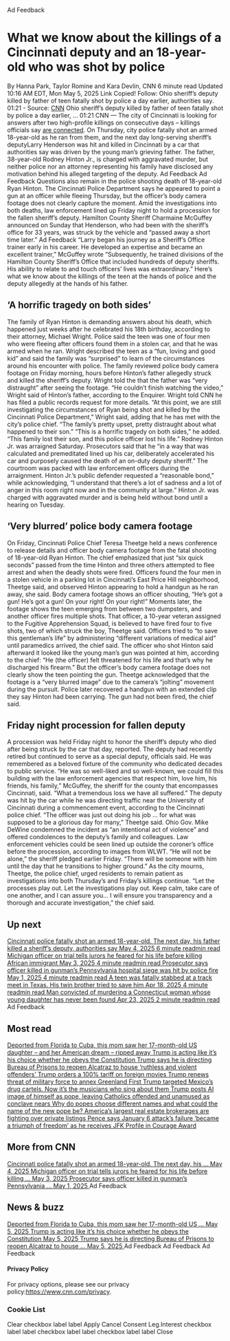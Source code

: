 Ad Feedback
#  What we know about the killings of a Cincinnati deputy and an 18-year-old who was shot by police 
By Hanna Park, Taylor Romine and Kara Devlin, CNN 
6 minute read 
Updated 10:16 AM EDT, Mon May 5, 2025 
Link Copied! 
Follow:
Ohio sheriff’s deputy killed by father of teen fatally shot by police a day earlier, authorities say. 
01:21  - Source: [CNN](https://www.cnn.com/)
Ohio sheriff’s deputy killed by father of teen fatally shot by police a day earlier, ...
01:21 
CNN — 
The city of Cincinnati is looking for answers after two high-profile killings on consecutive days – killings officials say [are connected](https://www.cnn.com/2025/05/03/us/ohio-rodney-hinton-jr-arrest-hnk). 
On Thursday, city police fatally shot an armed 18-year-old as he ran from them, and the next day long-serving sheriff’s deputyLarry Henderson was hit and killed in Cincinnati by a car that authorities say was driven by the young man’s grieving father. 
The father, 38-year-old Rodney Hinton Jr., is charged with aggravated murder, but neither police nor an attorney representing his family have disclosed any motivation behind his alleged targeting of the deputy. 
Ad Feedback
Ad Feedback
Questions also remain in the police shooting death of 18-year-old Ryan Hinton. The Cincinnati Police Department says he appeared to point a gun at an officer while fleeing Thursday, but the officer’s body camera footage does not clearly capture the moment. 
Amid the investigations into both deaths, law enforcement lined up Friday night to hold a procession for the fallen sheriff’s deputy. 
Hamilton County Sheriff Charmaine McGuffey announced on Sunday that Henderson, who had been with the sheriff’s office for 33 years, was struck by the vehicle and “passed away a short time later.” 
Ad Feedback
“Larry began his journey as a Sheriff’s Office trainer early in his career. He developed an expertise and became an excellent trainer,” McGuffey wrote “Subsequently, he trained divisions of the Hamilton County Sheriff’s Office that included hundreds of deputy sheriffs. His ability to relate to and touch officers’ lives was extraordinary.” 
Here’s what we know about the killings of the teen at the hands of police and the deputy allegedly at the hands of his father. 
##  ‘A horrific tragedy on both sides’ 
The family of Ryan Hinton is demanding answers about his death, which happened just weeks after he celebrated his 18th birthday, according to their attorney, Michael Wright. Police said the teen was one of four men who were fleeing after officers found them in a stolen car, and that he was armed when he ran. 
Wright described the teen as a “fun, loving and good kid” and said the family was “surprised” to learn of the circumstances around his encounter with police. 
The family reviewed police body camera footage on Friday morning, hours before Hinton’s father allegedly struck and killed the sheriff’s deputy. Wright told the that the father was “very distraught” after seeing the footage. 
“He couldn’t finish watching the video,” Wright said of Hinton’s father, according to the Enquirer. 
Wright told CNN he has filed a public records request for more details. 
“At this point, we are still investigating the circumstances of Ryan being shot and killed by the Cincinnati Police Department,” Wright said, adding that he has met with the city’s police chief. “The family’s pretty upset, pretty distraught about what happened to their son.” 
“This is a horrific tragedy on both sides,” he added. “This family lost their son, and this police officer lost his life.” 
Rodney Hinton Jr. was arraigned Saturday. Prosecutors said that he “in a way that was calculated and premeditated lined up his car, deliberately accelerated his car and purposely caused the death of an on-duty deputy sheriff.” The courtroom was packed with law enforcement officers during the arraignment. 
Hinton Jr.’s public defender requested a “reasonable bond,” while acknowledging, “I understand that there’s a lot of sadness and a lot of anger in this room right now and in the community at large.” 
Hinton Jr. was charged with aggravated murder and is being held without bond until a hearing on Tuesday. 
##  ‘Very blurred’ police body camera footage 
On Friday, Cincinnati Police Chief Teresa Theetge held a news conference to release details and officer body camera footage from the fatal shooting of 18-year-old Ryan Hinton. 
The chief emphasized that just “six quick seconds” passed from the time Hinton and three others attempted to flee arrest and when the deadly shots were fired. 
Officers found the four men in a stolen vehicle in a parking lot in Cincinnati’s East Price Hill neighborhood, Theetge said, and observed Hinton appearing to hold a handgun as he ran away, she said. 
Body camera footage shows an officer shouting, “He’s got a gun! He’s got a gun! On your right! On your right!” Moments later, the footage shows the teen emerging from between two dumpsters, and another officer fires multiple shots. 
That officer, a 10-year veteran assigned to the Fugitive Apprehension Squad, is believed to have fired four to five shots, two of which struck the boy, Theetge said. 
Officers tried to “to save this gentleman’s life” by administering “different variations of medical aid” until paramedics arrived, the chief said. 
The officer who shot Hinton said afterward it looked like the young man’s gun was pointed at him, according to the chief: “He (the officer) felt threatened for his life and that’s why he discharged his firearm.” 
But the officer’s body camera footage does not clearly show the teen pointing the gun. Theetge acknowledged that the footage is a “very blurred image” due to the camera’s “jolting” movement during the pursuit. 
Police later recovered a handgun with an extended clip they say Hinton had been carrying. The gun had not been fired, the chief said. 
##  Friday night procession for fallen deputy 
A procession was held Friday night to honor the sheriff’s deputy who died after being struck by the car that day, reported. 
The deputy had recently retired but continued to serve as a special deputy, officials said. He was remembered as a beloved fixture of the community who dedicated decades to public service. 
“He was so well-liked and so well-known, we could fill this building with the law enforcement agencies that respect him, love him, his friends, his family,” McGuffey, the sheriff for the county that encompasses Cincinnati﻿, said. “What a tremendous loss we have all suffered.” 
The deputy was hit by the car while he was directing traffic near the University of Cincinnati during a commencement event, according to the Cincinnati police chief. 
“The officer was just out doing his job … for what was supposed to be a glorious day for many,” Theetge said. 
Ohio Gov. Mike DeWine condemned the incident as “an intentional act of violence” and offered condolences to the deputy’s family and colleagues. 
Law enforcement vehicles could be seen lined up outside the coroner’s office before the procession, according to images from WLWT. 
“He will not be alone,” the sheriff pledged earlier Friday. “There will be someone with him until the day that he transitions to higher ground.” 
As the city mourns, Theetge, the police chief, urged residents to remain patient as investigations into both Thursday’s and Friday’s killings continue. 
“Let the processes play out. Let the investigations play out. Keep calm, take care of one another, and I can assure you… I will ensure you transparency and a thorough and accurate investigation,” the chief said. 
## Up next
[ Cincinnati police fatally shot an armed 18-year-old. The next day, his father killed a sheriff’s deputy, authorities say May 4, 2025  6 minute readmin read ](https://www.cnn.com/2025/05/03/us/ohio-rodney-hinton-jr-arrest-hnk?iid=cnn_buildContentRecirc_end_recirc)
[ Michigan officer on trial tells jurors he feared for his life before killing African immigrant May 3, 2025  4 minute readmin read ](https://www.cnn.com/2025/05/02/us/christopher-schurr-patrick-lyoya-trial?iid=cnn_buildContentRecirc_end_recirc)
[ Prosecutor says officer killed in gunman’s Pennsylvania hospital siege was hit by police fire May 1, 2025  4 minute readmin read ](https://www.cnn.com/2025/04/30/us/pennsylvania-hospital-shooting-officer-killed/index.html?iid=cnn_buildContentRecirc_end_recirc)
[ A teen was fatally stabbed at a track meet in Texas. His twin brother tried to save him Apr 18, 2025  4 minute readmin read ](https://www.cnn.com/2025/04/03/us/17-year-old-fatally-stabbed-student-texas/index.html?iid=cnn_buildContentRecirc_end_recirc)
[ Man convicted of murdering a Connecticut woman whose young daughter has never been found Apr 23, 2025  2 minute readmin read ](https://www.cnn.com/2025/04/22/us/jose-morales-conviction-christine-holloway-death/index.html?iid=cnn_buildContentRecirc_end_recirc)
Ad Feedback
## Most read
[ Deported from Florida to Cuba, this mom saw her 17-month-old US daughter – and her American dream – ripped away ](https://www.cnn.com/2025/05/05/americas/heidy-sanchez-cuba-mom-deported-us-daughter-intl-latam?iid=cnn_buildContentRecirc_end_recirc)
[ Trump is acting like it’s his choice whether he obeys the Constitution ](https://www.cnn.com/2025/05/05/politics/constitution-trump-nbc-interview-tariffs-canada?iid=cnn_buildContentRecirc_end_recirc)
[ Trump says he is directing Bureau of Prisons to reopen Alcatraz to house ‘ruthless and violent offenders’ ](https://www.cnn.com/2025/05/04/politics/trump-alcatraz-prisons-reopen?iid=cnn_buildContentRecirc_end_recirc)
[ Trump orders a 100% tariff on foreign movies ](https://www.cnn.com/2025/05/04/media/movies-tariff-trump?iid=cnn_buildContentRecirc_end_recirc)
[ Trump renews threat of military force to annex Greenland ](https://www.cnn.com/2025/05/04/world/greenland-annexation-threat-trump-nbc-interview-intl-hnk?iid=cnn_buildContentRecirc_end_recirc)
[ First Trump targeted Mexico’s drug cartels. Now it’s the musicians who sing about them ](https://www.cnn.com/2025/05/04/americas/narcocorrido-mexico-bands-us-trump-intl-latam?iid=cnn_buildContentRecirc_end_recirc)
[ Trump posts AI image of himself as pope, leaving Catholics offended and unamused as conclave nears ](https://www.cnn.com/2025/05/04/world/trump-ai-image-pope-intl-hnk?iid=cnn_buildContentRecirc_end_recirc)
[ Why do popes choose different names and what could the name of the new pope be? ](https://www.cnn.com/2025/05/04/europe/pope-new-name-explainer-intl-scli?iid=cnn_buildContentRecirc_end_recirc)
[ America’s largest real estate brokerages are fighting over private listings ](https://www.cnn.com/2025/05/05/economy/real-estate-fight-private-listings?iid=cnn_buildContentRecirc_end_recirc)
[ Pence says January 6 attack’s failure ‘became a triumph of freedom’ as he receives JFK Profile in Courage Award ](https://www.cnn.com/2025/05/04/politics/mike-pence-jfk-award-january-6?iid=cnn_buildContentRecirc_end_recirc)
## More from CNN
[ Cincinnati police fatally shot an armed 18-year-old. The next day, his ... May 4, 2025  ](https://www.cnn.com/2025/05/03/us/ohio-rodney-hinton-jr-arrest-hnk?iid=cnn_buildContentRecirc_end_recirc)
[ Michigan officer on trial tells jurors he feared for his life before killing ... May 3, 2025  ](https://www.cnn.com/2025/05/02/us/christopher-schurr-patrick-lyoya-trial?iid=cnn_buildContentRecirc_end_recirc)
[ Prosecutor says officer killed in gunman’s Pennsylvania ... May 1, 2025  ](https://www.cnn.com/2025/04/30/us/pennsylvania-hospital-shooting-officer-killed/index.html?iid=cnn_buildContentRecirc_end_recirc)
Ad Feedback
## News & buzz
[ Deported from Florida to Cuba, this mom saw her 17-month-old US ... May 5, 2025  ](https://www.cnn.com/2025/05/05/americas/heidy-sanchez-cuba-mom-deported-us-daughter-intl-latam?iid=cnn_buildContentRecirc_end_recirc)
[ Trump is acting like it’s his choice whether he obeys the Constitution May 5, 2025  ](https://www.cnn.com/2025/05/05/politics/constitution-trump-nbc-interview-tariffs-canada?iid=cnn_buildContentRecirc_end_recirc)
[ Trump says he is directing Bureau of Prisons to reopen Alcatraz to house ... May 5, 2025  ](https://www.cnn.com/2025/05/04/politics/trump-alcatraz-prisons-reopen?iid=cnn_buildContentRecirc_end_recirc)
Ad Feedback
Ad Feedback
Ad Feedback
#### Privacy Policy
For privacy options, please see our privacy policy:<https://www.cnn.com/privacy>.
### Cookie List
Clear
checkbox label label
Apply Cancel
Consent Leg.Interest
checkbox label label
checkbox label label
checkbox label label
Close
